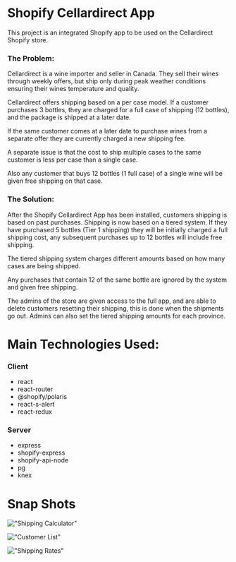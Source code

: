 # Shopify Cellardirect App

This project is an integrated Shopify app to be used on the Cellardirect Shopify store.

### The Problem:

Cellardirect is a wine importer and seller in Canada. They sell their wines through weekly offers, but ship only during peak weather conditions ensuring their wines temperature and quality.

Cellardirect offers shipping based on a per case model. If a customer purchases 3 bottles, they are charged for a full case of shipping (12 bottles), and the package is shipped at a later date. 

If the same customer comes at a later date to purchase wines from a separate offer they are currently charged a new shipping fee.

A separate issue is that the cost to ship multiple cases to the same customer is less per case than a single case.

Also any customer that buys 12 bottles (1 full case) of a single wine will be given free shipping on that case.

### The Solution:

After the Shopify Cellardirect App has been installed, customers shipping is based on past purchases. Shipping is now based on a tiered system. If they have purchased 5 bottles (Tier 1 shipping) they will be initially charged a full shipping cost, any subsequent purchases up to 12 bottles will include free shipping.

The tiered shipping system charges different amounts based on how many cases are being shipped.

Any purchases that contain 12 of the same bottle are ignored by the system and given free shipping.

The admins of the store are given access to the full app, and are able to delete customers resetting their shipping, this is done when the shipments go out. Admins can also set the tiered shipping amounts for each province.

# Main Technologies Used:

### Client

* react
* react-router
* @shopify/polaris
* react-s-alert
* react-redux

### Server

* express
* shopify-express
* shopify-api-node
* pg
* knex

# Snap Shots

!["Shipping Calculator"](https://media.giphy.com/media/9Pk8K5yC4DvkNNbLrM/giphy.gif)

!["Customer List"](https://media.giphy.com/media/ljH3nnZmZtCGCkpDku/giphy.gif)

!["Shipping Rates"](https://media.giphy.com/media/uiZ4fX434bcu2Y2H8k/giphy.gif)
